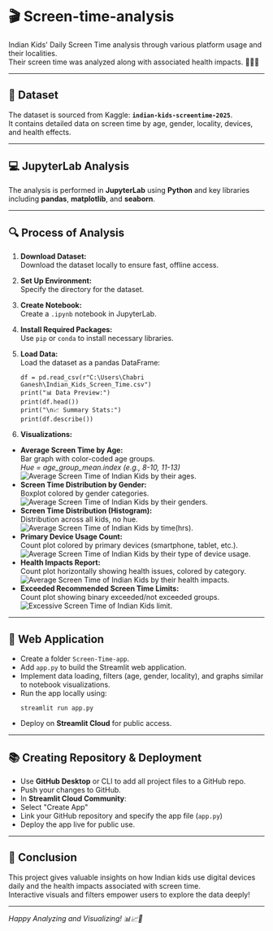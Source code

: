 # 🎬 Screen-time-analysis

Indian Kids' Daily Screen Time analysis through various platform usage and their localities.  
Their screen time was analyzed along with associated health impacts. 📱🧒👧

---

## 📁 Dataset

The dataset is sourced from Kaggle: **`indian-kids-screentime-2025`**.  
It contains detailed data on screen time by age, gender, locality, devices, and health effects.

---

## 💻 JupyterLab Analysis

The analysis is performed in **JupyterLab** using **Python** and key libraries including **pandas**, **matplotlib**, and **seaborn**.

---

## 🔍 Process of Analysis

1. **Download Dataset:**  
   Download the dataset locally to ensure fast, offline access.
   
2. **Set Up Environment:**  
   Specify the directory for the dataset.

3. **Create Notebook:**  
   Create a `.ipynb` notebook in JupyterLab.

4. **Install Required Packages:**  
   Use `pip` or `conda` to install necessary libraries.

5. **Load Data:**  
   Load the dataset as a pandas DataFrame:
   ```
   df = pd.read_csv(r"C:\Users\Chabri Ganesh\Indian_Kids_Screen_Time.csv")
   print("📊 Data Preview:")
   print(df.head())
   print("\n📈 Summary Stats:")
   print(df.describe())

6. **Visualizations:**  
- **Average Screen Time by Age:**  
  Bar graph with color-coded age groups.  
  *Hue = age_group_mean.index (e.g., 8-10, 11-13)*
  ![Average Screen Time of Indian Kids by their ages.](images/AST(A).png)
- **Screen Time Distribution by Gender:**  
  Boxplot colored by gender categories.
  ![Average Screen Time of Indian Kids by their genders.](images/STD.png)
- **Screen Time Distribution (Histogram):**  
  Distribution across all kids, no hue.
  ![Average Screen Time of Indian Kids by time(hrs).](images/DST.png)
- **Primary Device Usage Count:**  
  Count plot colored by primary devices (smartphone, tablet, etc.).
  ![Average Screen Time of Indian Kids by their type of device usage.](images/PSD.png)
- **Health Impacts Report:**  
  Count plot horizontally showing health issues, colored by category.
  ![Average Screen Time of Indian Kids by their health impacts.](images/HIR.png)
- **Exceeded Recommended Screen Time Limits:**  
  Count plot showing binary exceeded/not exceeded groups.
  ![Excessive Screen Time of Indian Kids limit.](images/STL.png)

---

## 🚀 Web Application

- Create a folder `Screen-Time-app`.
- Add `app.py` to build the Streamlit web application.
- Implement data loading, filters (age, gender, locality), and graphs similar to notebook visualizations.
- Run the app locally using:
  ```
  streamlit run app.py
- Deploy on **Streamlit Cloud** for public access.

---

## 📚 Creating Repository & Deployment

- Use **GitHub Desktop** or CLI to add all project files to a GitHub repo.
- Push your changes to GitHub.
- In **Streamlit Cloud Community**:  
- Select "Create App"  
- Link your GitHub repository and specify the app file (`app.py`)
- Deploy the app live for public use.

---

## 🎉 Conclusion

This project gives valuable insights on how Indian kids use digital devices daily and the health impacts associated with screen time.  
Interactive visuals and filters empower users to explore the data deeply!  

---

*Happy Analyzing and Visualizing! 📊📈🎨*

